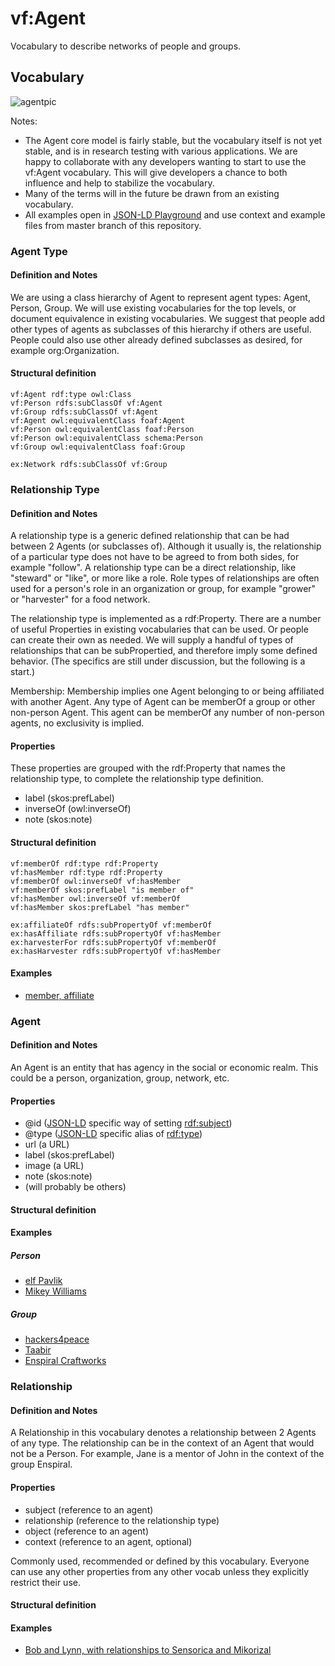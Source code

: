 # vf:Agent

Vocabulary to describe networks of people and groups.

## Vocabulary

![agentpic](https://raw.githubusercontent.com/valueflows/agent/master/assets/agent.png)

Notes: 
* The Agent core model is fairly stable, but the vocabulary itself is not yet stable, 
and is in research testing with various applications. We are happy to collaborate with any developers 
wanting to start to use the vf:Agent vocabulary. This will give developers a chance to both influence and 
help to stabilize the vocabulary. 
* Many of the terms will in the future be drawn from an existing vocabulary.
* All examples open in [JSON-LD Playground](http://json-ld.org/playground)
and use context and example files from master branch of this repository.

### Agent Type

#### Definition and Notes

We are using a class hierarchy of Agent to represent agent types: Agent, Person, Group. 
We will use existing vocabularies for the top levels, or document equivalence in existing vocabularies. 
We suggest that people add other types of agents as subclasses of this hierarchy if others are useful. 
People could also use other already defined subclasses as desired, for example org:Organization.

#### Structural definition

```
vf:Agent rdf:type owl:Class
vf:Person rdfs:subClassOf vf:Agent
vf:Group rdfs:subClassOf vf:Agent
vf:Agent owl:equivalentClass foaf:Agent
vf:Person owl:equivalentClass foaf:Person
vf:Person owl:equivalentClass schema:Person
vf:Group owl:equivalentClass foaf:Group
```
```
ex:Network rdfs:subClassOf vf:Group
```

### Relationship Type

#### Definition and Notes

A relationship type is a generic defined relationship that can be had between 2 Agents (or subclasses of). 
Although it usually is, the relationship of a particular type does not have to be agreed to from both sides, for example "follow". 
A relationship type can be a direct relationship, like "steward" or "like", or more like a role. 
Role types of relationships are often used for a person's role in an organization or group, 
for example "grower" or "harvester" for a food network.

The relationship type is implemented as a rdf:Property. 
There are a number of useful Properties in existing vocabularies that can be used. 
Or people can create their own as needed.  We will supply a handful of types of relationships that can be subPropertied,
and therefore imply some defined behavior. (The specifics are still under discussion, but the following is a start.)

Membership: Membership implies one Agent belonging to or being affiliated with another Agent. 
Any type of Agent can be memberOf a group or other non-person Agent. 
This agent can be memberOf any number of non-person agents, no exclusivity is implied.

#### Properties

These properties are grouped with the rdf:Property that names the relationship type, to complete the relationship type definition.

* label (skos:prefLabel)
* inverseOf (owl:inverseOf)
* note (skos:note)

#### Structural definition

```
vf:memberOf rdf:type rdf:Property
vf:hasMember rdf:type rdf:Property
vf:memberOf owl:inverseOf vf:hasMember
vf:memberOf skos:prefLabel "is member of"
vf:hasMember owl:inverseOf vf:memberOf
vf:hasMember skos:prefLabel "has member"
```
```
ex:affiliateOf rdfs:subPropertyOf vf:memberOf
ex:hasAffiliate rdfs:subPropertyOf vf:hasMember
ex:harvesterFor rdfs:subPropertyOf vf:memberOf
ex:hasHarvester rdfs:subPropertyOf vf:hasMember
```

#### Examples

* [member, affiliate](http://json-ld.org/playground/#startTab=tab-expanded&json-ld=https%3A%2F%2Fraw.githubusercontent.com%2Fvalueflows%2Fagent%2Fmaster%2Fexamples%2Fnrp-relationshiptypes.jsonld)

### Agent

#### Definition and Notes

An Agent is an entity that has agency in the social or economic realm.  This could be a person, organization, group, network, etc.

#### Properties

* @id ([JSON-LD](http://www.w3.org/TR/json-ld/) specific way of setting [rdf:subject](http://www.w3.org/TR/rdf-schema/#ch_subject))
* @type ([JSON-LD](http://www.w3.org/TR/json-ld/) specific alias of [rdf:type](http://www.w3.org/TR/rdf-schema/#ch_type))
* url (a URL)
* label (skos:prefLabel)
* image (a URL)
* note (skos:note)
* (will probably be others)

#### Structural definition


#### Examples

##### Person

* [elf Pavlik](http://json-ld.org/playground/#startTab=tab-compacted&json-ld=https%3A%2F%2Frawgit.com%2Fvalueflows%2Fagent%2Fmaster%2Fexamples%2Felf-pavlik.jsonld&context=https%3A%2F%2Frawgit.com%2Fvalueflows%2Fagent%2Fmaster%2Fexamples%2Felf-pavlik.jsonld)
* [Mikey Williams](http://json-ld.org/playground/#startTab=tab-compacted&json-ld=https%3A%2F%2Frawgit.com%2Fvalueflows%2Fagent%2Fmaster%2Fexamples%2Fmikey.jsonld&context=https%3A%2F%2Frawgit.com%2Fvalueflows%2Fagent%2Fmaster%2Fexamples%2Fmikey.jsonld)

##### Group

* [hackers4peace](http://json-ld.org/playground/#startTab=tab-compacted&json-ld=https%3A%2F%2Frawgit.com%2Fvalueflows%2Fagent%2Fmaster%2Fexamples%2Fhackers4peace.jsonld&context=https%3A%2F%2Frawgit.com%2Fvalueflows%2Fagent%2Fmaster%2Fexamples%2Fhackers4peace.jsonld)
* [Taabir](http://json-ld.org/playground/#startTab=tab-compacted&json-ld=https%3A%2F%2Frawgit.com%2Fvalueflows%2Fagent%2Fmaster%2Fexamples%2Ftaabir.jsonld&context=https%3A%2F%2Frawgit.com%2Fvalueflows%2Fagent%2Fmaster%2Fexamples%2Ftaabir.jsonld)
* [Enspiral Craftworks](http://json-ld.org/playground/#startTab=tab-compacted&json-ld=https%3A%2F%2Frawgit.com%2Fvalueflows%2Fagent%2Fmaster%2Fexamples%2Fcraftworks.jsonld&context=https%3A%2F%2Frawgit.com%2Fvalueflows%2Fagent%2Fmaster%2Fexamples%2Fcraftworks.jsonld)


### Relationship

#### Definition and Notes

A Relationship in this vocabulary denotes a relationship between 2 Agents of any type. 
The relationship can be in the context of an Agent that would not be a Person. 
For example, Jane is a mentor of John in the context of the group Enspiral.

#### Properties

* subject (reference to an agent)
* relationship (reference to the relationship type)
* object (reference to an agent)
* context (reference to an agent, optional)

Commonly used, recommended or defined by this vocabulary. Everyone can use any other properties from any other vocab unless they explicitly restrict their use.

#### Structural definition



#### Examples
* [Bob and Lynn, with relationships to Sensorica and Mikorizal](http://json-ld.org/playground/#startTab=tab-compacted&json-ld=https%3A%2F%2Frawgit.com%2Fvalueflows%2Fagent%2Fmaster%2Fexamples%2Fbobandlynn.jsonld&context=https%3A%2F%2Frawgit.com%2Fvalueflows%2Fagent%2Fmaster%2Fexamples%2Fbobandlynn.jsonld)
